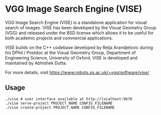 # VGG Image Search Engine (VISE)
VGG Image Search Engine (VISE) is a standalone application for visual search of images. VISE has been developed by the Visual Geometry Group (VGG) and released under the BSD license which allows it to be useful for both academic projects and commercial applications.

VISE builds on the C++ codebase developed by Relja Arandjelovic during his DPhil / Postdoc at the Visual Geometry Group, Department of Engineering Science, University of Oxford. VISE is developed and maintained by Abhishek Dutta.

For more details, visit https://www.robots.ox.ac.uk/~vgg/software/vise/

## Usage
```
./vise # user interface available at http://localhost:9670
./vise serve-project PROJECT_NAME CONFIG_FILENAME
./vise create-project PROJECT_NAME CONFIG_FILENAME
```